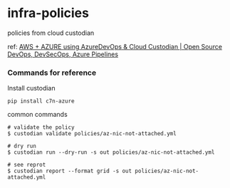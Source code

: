 # infra-policies
policies from cloud custodian

ref: [AWS + AZURE using AzureDevOps & Cloud Custodian | Open Source DevOps, DevSecOps, Azure Pipelines](https://www.youtube.com/watch?v=ElvHiZU8hRc)

### Commands for reference

Install custodian

```
pip install c7n-azure
```

common commands

```
# validate the policy
$ custodian validate policies/az-nic-not-attached.yml

# dry run
$ custodian run --dry-run -s out policies/az-nic-not-attached.yml

# see reprot
$ custodian report --format grid -s out policies/az-nic-not-attached.yml
```
